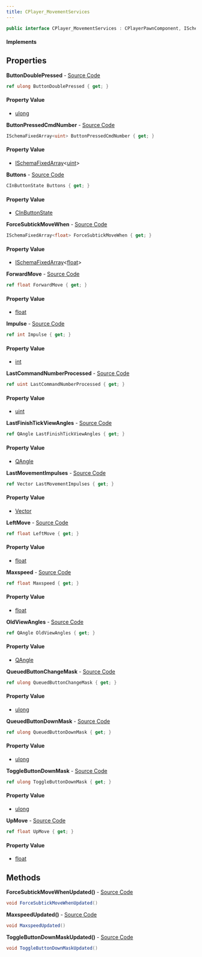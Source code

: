 ```yaml
---
title: CPlayer_MovementServices
---
```


```csharp
public interface CPlayer_MovementServices : CPlayerPawnComponent, ISchemaClass<CPlayerPawnComponent>, ISchemaClass<CPlayer_MovementServices>, ISchemaField, ISchemaClass, INativeHandle
```

#### Implements

## Properties

**ButtonDoublePressed** - [Source Code](https://github.com/swiftly-solution/swiftlys2/blob/master/managed/src/SwiftlyS2.Generated/Schemas/Interfaces/CPlayer_MovementServices.cs#L24)

```csharp
ref ulong ButtonDoublePressed { get; }
```

#### Property Value

- [ulong](https://learn.microsoft.com/dotnet/api/system.uint64)

**ButtonPressedCmdNumber** - [Source Code](https://github.com/swiftly-solution/swiftlys2/blob/master/managed/src/SwiftlyS2.Generated/Schemas/Interfaces/CPlayer_MovementServices.cs#L26)

```csharp
ISchemaFixedArray<uint> ButtonPressedCmdNumber { get; }
```

#### Property Value

- [ISchemaFixedArray](/docs/api/shared/schemas/ischemafixedarray-1)<[uint](https://learn.microsoft.com/dotnet/api/system.uint32)>

**Buttons** - [Source Code](https://github.com/swiftly-solution/swiftlys2/blob/master/managed/src/SwiftlyS2.Generated/Schemas/Interfaces/CPlayer_MovementServices.cs#L18)

```csharp
CInButtonState Buttons { get; }
```

#### Property Value

- [CInButtonState](/docs/api/shared/schemadefinitions/cinbuttonstate)

**ForceSubtickMoveWhen** - [Source Code](https://github.com/swiftly-solution/swiftlys2/blob/master/managed/src/SwiftlyS2.Generated/Schemas/Interfaces/CPlayer_MovementServices.cs#L34)

```csharp
ISchemaFixedArray<float> ForceSubtickMoveWhen { get; }
```

#### Property Value

- [ISchemaFixedArray](/docs/api/shared/schemas/ischemafixedarray-1)<[float](https://learn.microsoft.com/dotnet/api/system.single)>

**ForwardMove** - [Source Code](https://github.com/swiftly-solution/swiftlys2/blob/master/managed/src/SwiftlyS2.Generated/Schemas/Interfaces/CPlayer_MovementServices.cs#L36)

```csharp
ref float ForwardMove { get; }
```

#### Property Value

- [float](https://learn.microsoft.com/dotnet/api/system.single)

**Impulse** - [Source Code](https://github.com/swiftly-solution/swiftlys2/blob/master/managed/src/SwiftlyS2.Generated/Schemas/Interfaces/CPlayer_MovementServices.cs#L16)

```csharp
ref int Impulse { get; }
```

#### Property Value

- [int](https://learn.microsoft.com/dotnet/api/system.int32)

**LastCommandNumberProcessed** - [Source Code](https://github.com/swiftly-solution/swiftlys2/blob/master/managed/src/SwiftlyS2.Generated/Schemas/Interfaces/CPlayer_MovementServices.cs#L28)

```csharp
ref uint LastCommandNumberProcessed { get; }
```

#### Property Value

- [uint](https://learn.microsoft.com/dotnet/api/system.uint32)

**LastFinishTickViewAngles** - [Source Code](https://github.com/swiftly-solution/swiftlys2/blob/master/managed/src/SwiftlyS2.Generated/Schemas/Interfaces/CPlayer_MovementServices.cs#L44)

```csharp
ref QAngle LastFinishTickViewAngles { get; }
```

#### Property Value

- [QAngle](/docs/api/shared/natives/qangle)

**LastMovementImpulses** - [Source Code](https://github.com/swiftly-solution/swiftlys2/blob/master/managed/src/SwiftlyS2.Generated/Schemas/Interfaces/CPlayer_MovementServices.cs#L42)

```csharp
ref Vector LastMovementImpulses { get; }
```

#### Property Value

- [Vector](/docs/api/shared/natives/vector)

**LeftMove** - [Source Code](https://github.com/swiftly-solution/swiftlys2/blob/master/managed/src/SwiftlyS2.Generated/Schemas/Interfaces/CPlayer_MovementServices.cs#L38)

```csharp
ref float LeftMove { get; }
```

#### Property Value

- [float](https://learn.microsoft.com/dotnet/api/system.single)

**Maxspeed** - [Source Code](https://github.com/swiftly-solution/swiftlys2/blob/master/managed/src/SwiftlyS2.Generated/Schemas/Interfaces/CPlayer_MovementServices.cs#L32)

```csharp
ref float Maxspeed { get; }
```

#### Property Value

- [float](https://learn.microsoft.com/dotnet/api/system.single)

**OldViewAngles** - [Source Code](https://github.com/swiftly-solution/swiftlys2/blob/master/managed/src/SwiftlyS2.Generated/Schemas/Interfaces/CPlayer_MovementServices.cs#L46)

```csharp
ref QAngle OldViewAngles { get; }
```

#### Property Value

- [QAngle](/docs/api/shared/natives/qangle)

**QueuedButtonChangeMask** - [Source Code](https://github.com/swiftly-solution/swiftlys2/blob/master/managed/src/SwiftlyS2.Generated/Schemas/Interfaces/CPlayer_MovementServices.cs#L22)

```csharp
ref ulong QueuedButtonChangeMask { get; }
```

#### Property Value

- [ulong](https://learn.microsoft.com/dotnet/api/system.uint64)

**QueuedButtonDownMask** - [Source Code](https://github.com/swiftly-solution/swiftlys2/blob/master/managed/src/SwiftlyS2.Generated/Schemas/Interfaces/CPlayer_MovementServices.cs#L20)

```csharp
ref ulong QueuedButtonDownMask { get; }
```

#### Property Value

- [ulong](https://learn.microsoft.com/dotnet/api/system.uint64)

**ToggleButtonDownMask** - [Source Code](https://github.com/swiftly-solution/swiftlys2/blob/master/managed/src/SwiftlyS2.Generated/Schemas/Interfaces/CPlayer_MovementServices.cs#L30)

```csharp
ref ulong ToggleButtonDownMask { get; }
```

#### Property Value

- [ulong](https://learn.microsoft.com/dotnet/api/system.uint64)

**UpMove** - [Source Code](https://github.com/swiftly-solution/swiftlys2/blob/master/managed/src/SwiftlyS2.Generated/Schemas/Interfaces/CPlayer_MovementServices.cs#L40)

```csharp
ref float UpMove { get; }
```

#### Property Value

- [float](https://learn.microsoft.com/dotnet/api/system.single)

## Methods

**ForceSubtickMoveWhenUpdated()** - [Source Code](https://github.com/swiftly-solution/swiftlys2/blob/master/managed/src/SwiftlyS2.Generated/Schemas/Interfaces/CPlayer_MovementServices.cs#L50)

```csharp
void ForceSubtickMoveWhenUpdated()
```

**MaxspeedUpdated()** - [Source Code](https://github.com/swiftly-solution/swiftlys2/blob/master/managed/src/SwiftlyS2.Generated/Schemas/Interfaces/CPlayer_MovementServices.cs#L49)

```csharp
void MaxspeedUpdated()
```

**ToggleButtonDownMaskUpdated()** - [Source Code](https://github.com/swiftly-solution/swiftlys2/blob/master/managed/src/SwiftlyS2.Generated/Schemas/Interfaces/CPlayer_MovementServices.cs#L48)

```csharp
void ToggleButtonDownMaskUpdated()
```

